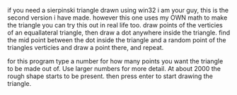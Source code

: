if you need a sierpinski triangle drawn using win32 i am your guy, this is the second version i have made. however this one uses my OWN math to make the triangle
you can try this out in real life too. draw points of the verticies of an equallateral triangle, then draw a dot anywhere inside the triangle. find the mid point between the dot inside the triangle and a random point of the triangles verticies and draw a point there, and repeat.

for this program type a number for how many points you want the triangle to be made out of. Use larger numbers for more detail. At about 2000 the rough shape starts to be present. then press enter to start drawing the triangle. 
